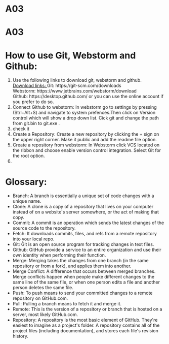 # A03
# A03
<h1>How to use Git, Webstorm and Github:</h1>
<ol>
  <li> Use the following links to download git, webstorm and github.<br>
<u> Download links: </u> 
Git: https://git-scm.com/downloads <br>
Webstorm: https://www.jetbrains.com/webstorm/download <br>
Github: https://desktop.github.com/ or you can use the online account if you prefer to do so.
  </li>
  <li> Connect Github to webstorm: In webstorm go to settings by pressing (Strl+Alt+S) and navigate to system prefences.Then click on Version control which will show a drop down list. Cick git and change the path from git.bin to git.exe .
  </li>
   <li>check it </li>
   <li> Create a Repository: Create a new repository by clicking the + sign on the upper right corner. Make it public and add the readme file option. </li>
   <li> Create a repository from webstorm: In Webstorm click VCS located on the ribbon and choose enable version control integration. Select Git for the root option.
  </li>
   <li> </li>
  </ol>
 

<h1>Glossary:</h1>
<ul>
<li> Branch: A branch is essentially  a unique set of code changes with a unique name.</li>
<li> Clone: A clone is a copy of a repository that lives on your computer instead of on a website's server somewhere, or the act of making that copy.</li>
<li> Commit: A commit is an operation which sends the latest changes of the source code to the repository.</li>
<li> Fetch: It downloads commits, files, and refs from a remote repository into your local repo. </li>
<li> Git: Git is an open source program for tracking changes in text files.</li>
<li> Github: GitHub provide a service to an entire organization and use their own identity when performing their function. </li>
<li> Merge: Merging takes the changes from one branch (in the same repository or from a fork), and applies them into another.</li>
<li> Merge Conflict: A difference that occurs between merged branches. Merge conflicts happen when people make different changes to the same line of the same file, or when one person edits a file and another person deletes the same file.</li>
<li> Push: To push means to send your committed changes to a remote repository on GitHub.com.</li>
<li> Pull: Pulling a branch means to fetch it and merge it. </li>
<li> Remote: This is the version of a repository or branch that is hosted on a server, most likely GitHub.com.</li>
<li>Repository: A repository is the most basic element of GitHub. They're easiest to imagine as a project's folder. A repository contains all of the project files (including documentation), and stores each file's revision history.</li>
